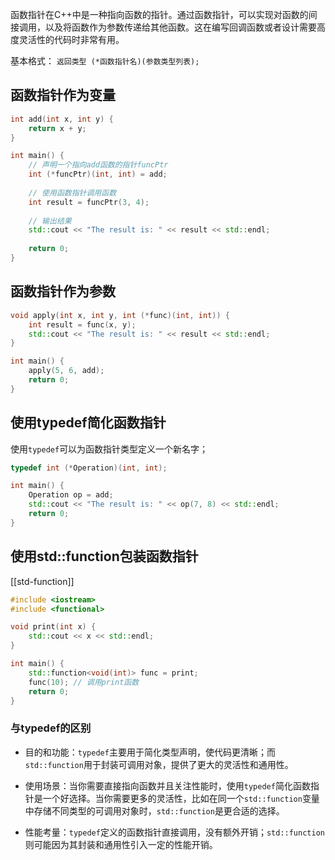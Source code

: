 函数指针在C++中是一种指向函数的指针。通过函数指针，可以实现对函数的间接调用，以及将函数作为参数传递给其他函数。这在编写回调函数或者设计需要高度灵活性的代码时非常有用。

基本格式：
	`返回类型 (*函数指针名)(参数类型列表);`

## 函数指针作为变量

```cpp
int add(int x, int y) {
    return x + y;
}

int main() {
    // 声明一个指向add函数的指针funcPtr
    int (*funcPtr)(int, int) = add;
    
    // 使用函数指针调用函数
    int result = funcPtr(3, 4);
    
    // 输出结果
    std::cout << "The result is: " << result << std::endl;
    
    return 0;
}
```

## 函数指针作为参数

```cpp
void apply(int x, int y, int (*func)(int, int)) {
    int result = func(x, y);
    std::cout << "The result is: " << result << std::endl;
}

int main() {
    apply(5, 6, add);
    return 0;
}
```

## 使用typedef简化函数指针

使用`typedef`可以为函数指针类型定义一个新名字；

```cpp
typedef int (*Operation)(int, int);

int main() {
    Operation op = add;
    std::cout << "The result is: " << op(7, 8) << std::endl;
    return 0;
}
```

## 使用std::function包装函数指针

[[std-function]]

```cpp
#include <iostream>
#include <functional>

void print(int x) {
    std::cout << x << std::endl;
}

int main() {
    std::function<void(int)> func = print;
    func(10); // 调用print函数
    return 0;
}
```

### 与typedef的区别

- 目的和功能：`typedef`主要用于简化类型声明，使代码更清晰；而`std::function`用于封装可调用对象，提供了更大的灵活性和通用性。

- 使用场景：当你需要直接指向函数并且关注性能时，使用`typedef`简化函数指针是一个好选择。当你需要更多的灵活性，比如在同一个`std::function`变量中存储不同类型的可调用对象时，`std::function`是更合适的选择。

- 性能考量：`typedef`定义的函数指针直接调用，没有额外开销；`std::function`则可能因为其封装和通用性引入一定的性能开销。